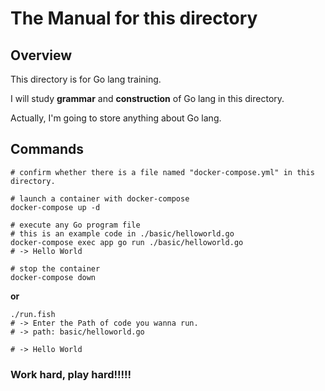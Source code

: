# The Manual for this directory

## Overview
This directory is for Go lang training.

I will study **grammar** and **construction** of Go lang in this directory.

Actually, I'm going to store anything about Go lang.

## Commands
```fish
# confirm whether there is a file named "docker-compose.yml" in this directory.

# launch a container with docker-compose
docker-compose up -d

# execute any Go program file
# this is an example code in ./basic/helloworld.go
docker-compose exec app go run ./basic/helloworld.go
# -> Hello World

# stop the container
docker-compose down
```

**or**

```fish
./run.fish
# -> Enter the Path of code you wanna run.
# -> path: basic/helloworld.go

# -> Hello World
```

### Work hard, play hard!!!!!